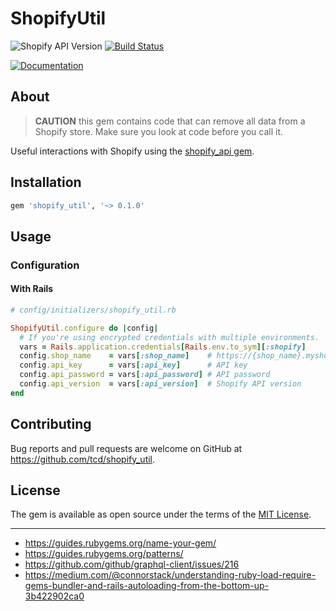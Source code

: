# ShopifyUtil

![Shopify API Version](https://img.shields.io/badge/Shopify_API-2019--10-brightgreen.svg)
[![Build Status](https://travis-ci.org/tcd/shopify_util.svg?branch=master)](https://travis-ci.org/tcd/shopify_util)
<!-- [![Inline docs](http://inch-ci.org/github/tcd/shopify_util.svg?branch=master&style=shields)](http://inch-ci.org/github/tcd/shopify_util) -->
[![Documentation](http://img.shields.io/badge/docs-rubydoc.org-blue.svg)](https://rubydoc.org/github/tcd/shopify_util/master)

## About

> **CAUTION** this gem contains code that can remove all data from a Shopify store. Make sure you look at code before you call it.

Useful interactions with Shopify using the [shopify_api gem](https://github.com/Shopify/shopify_api).

## Installation

```ruby
gem 'shopify_util', '~> 0.1.0'
```

## Usage

### Configuration

#### With Rails

```ruby
# config/initializers/shopify_util.rb

ShopifyUtil.configure do |config|
  # If you're using encrypted credentials with multiple environments.
  vars = Rails.application.credentials[Rails.env.to_sym][:shopify]
  config.shop_name    = vars[:shop_name]    # https://{shop_name}.myshopify.com
  config.api_key      = vars[:api_key]      # API key
  config.api_password = vars[:api_password] # API password
  config.api_version  = vars[:api_version]  # Shopify API version
end
```

## Contributing

Bug reports and pull requests are welcome on GitHub at https://github.com/tcd/shopify_util.

## License

The gem is available as open source under the terms of the [MIT License](https://opensource.org/licenses/MIT).

---

- https://guides.rubygems.org/name-your-gem/
- https://guides.rubygems.org/patterns/
- https://github.com/github/graphql-client/issues/216
- https://medium.com/@connorstack/understanding-ruby-load-require-gems-bundler-and-rails-autoloading-from-the-bottom-up-3b422902ca0

